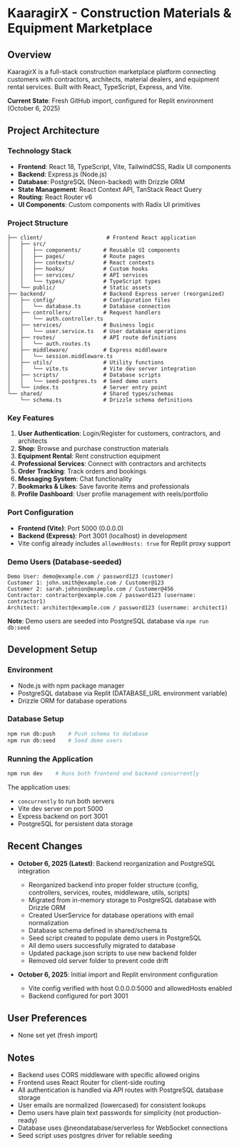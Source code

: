 # KaaragirX - Construction Materials & Equipment Marketplace

## Overview
KaaragirX is a full-stack construction marketplace platform connecting customers with contractors, architects, material dealers, and equipment rental services. Built with React, TypeScript, Express, and Vite.

**Current State**: Fresh GitHub import, configured for Replit environment (October 6, 2025)

## Project Architecture

### Technology Stack
- **Frontend**: React 18, TypeScript, Vite, TailwindCSS, Radix UI components
- **Backend**: Express.js (Node.js)
- **Database**: PostgreSQL (Neon-backed) with Drizzle ORM
- **State Management**: React Context API, TanStack React Query
- **Routing**: React Router v6
- **UI Components**: Custom components with Radix UI primitives

### Project Structure
```
├── client/                    # Frontend React application
│   ├── src/
│   │   ├── components/       # Reusable UI components
│   │   ├── pages/            # Route pages
│   │   ├── contexts/         # React contexts
│   │   ├── hooks/            # Custom hooks
│   │   ├── services/         # API services
│   │   └── types/            # TypeScript types
│   └── public/               # Static assets
├── backend/                  # Backend Express server (reorganized)
│   ├── config/               # Configuration files
│   │   └── database.ts       # Database connection
│   ├── controllers/          # Request handlers
│   │   └── auth.controller.ts
│   ├── services/             # Business logic
│   │   └── user.service.ts   # User database operations
│   ├── routes/               # API route definitions
│   │   └── auth.routes.ts
│   ├── middleware/           # Express middleware
│   │   └── session.middleware.ts
│   ├── utils/                # Utility functions
│   │   └── vite.ts           # Vite dev server integration
│   ├── scripts/              # Database scripts
│   │   └── seed-postgres.ts  # Seed demo users
│   └── index.ts              # Server entry point
└── shared/                   # Shared types/schemas
    └── schema.ts             # Drizzle schema definitions
```

### Key Features
1. **User Authentication**: Login/Register for customers, contractors, and architects
2. **Shop**: Browse and purchase construction materials
3. **Equipment Rental**: Rent construction equipment
4. **Professional Services**: Connect with contractors and architects
5. **Order Tracking**: Track orders and bookings
6. **Messaging System**: Chat functionality
7. **Bookmarks & Likes**: Save favorite items and professionals
8. **Profile Dashboard**: User profile management with reels/portfolio

### Port Configuration
- **Frontend (Vite)**: Port 5000 (0.0.0.0)
- **Backend (Express)**: Port 3001 (localhost) in development
- Vite config already includes `allowedHosts: true` for Replit proxy support

### Demo Users (Database-seeded)
```
Demo User: demo@example.com / password123 (customer)
Customer 1: john.smith@example.com / Customer@123
Customer 2: sarah.johnson@example.com / Customer@456
Contractor: contractor@example.com / password123 (username: contractor1)
Architect: architect@example.com / password123 (username: architect1)
```

**Note**: Demo users are seeded into PostgreSQL database via `npm run db:seed`

## Development Setup

### Environment
- Node.js with npm package manager
- PostgreSQL database via Replit (DATABASE_URL environment variable)
- Drizzle ORM for database operations

### Database Setup
```bash
npm run db:push    # Push schema to database
npm run db:seed    # Seed demo users
```

### Running the Application
```bash
npm run dev    # Runs both frontend and backend concurrently
```

The application uses:
- `concurrently` to run both servers
- Vite dev server on port 5000
- Express backend on port 3001
- PostgreSQL for persistent data storage

## Recent Changes
- **October 6, 2025 (Latest)**: Backend reorganization and PostgreSQL integration
  - Reorganized backend into proper folder structure (config, controllers, services, routes, middleware, utils, scripts)
  - Migrated from in-memory storage to PostgreSQL database with Drizzle ORM
  - Created UserService for database operations with email normalization
  - Database schema defined in shared/schema.ts
  - Seed script created to populate demo users in PostgreSQL
  - All demo users successfully migrated to database
  - Updated package.json scripts to use new backend folder
  - Removed old server folder to prevent code drift
  
- **October 6, 2025**: Initial import and Replit environment configuration
  - Vite config verified with host 0.0.0.0:5000 and allowedHosts enabled
  - Backend configured for port 3001

## User Preferences
- None set yet (fresh import)

## Notes
- Backend uses CORS middleware with specific allowed origins
- Frontend uses React Router for client-side routing
- All authentication is handled via API routes with PostgreSQL database storage
- User emails are normalized (lowercased) for consistent lookups
- Demo users have plain text passwords for simplicity (not production-ready)
- Database uses @neondatabase/serverless for WebSocket connections
- Seed script uses postgres driver for reliable seeding
